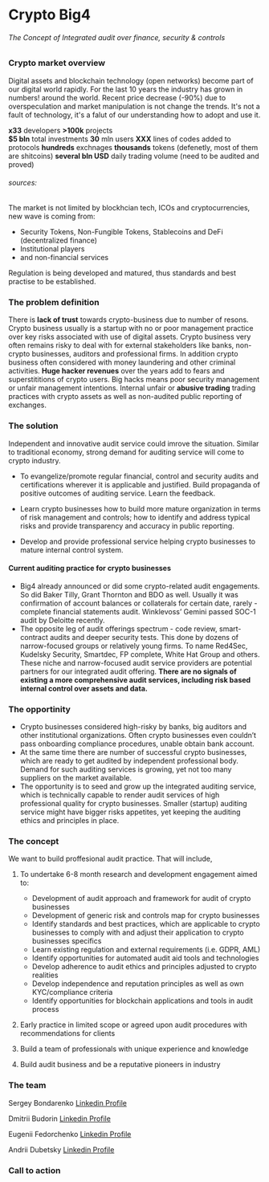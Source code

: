 # Crypto Big4
###### The Concept of Integrated audit over finance, security & controls

### Crypto market overview
Digital assets and blockchain technology (open networks)
become part of our digital world rapidly. For the last 10 years the industry has grown in numbers! around the world. Recent price decrease (-90%) due to overspeculation and market manipulation is not change the trends. It's not a fault of technology, it's a falut of our understanding how to adopt and use it.

**x33** developers
**>100k** projects  
**$5 bln** total investments
**30** mln users
**XXX** lines of codes added to protocols
**hundreds** exchnages
**thousands** tokens (defenetly, most of them are shitcoins)
**several bln USD** daily trading volume (need to be audited and proved)
###### sources:

The market is not limited by blockhcian tech, ICOs and cryptocurrencies, new wave is coming from:
* Security Tokens, Non-Fungible Tokens, Stablecoins and DeFi (decentralized finance)
* Institutional players
* and non-financial services

Regulation is being developed and matured, thus standards and best practise to be established. 


### The problem definition
There is **lack of trust** towards crypto-business due to number of resons. Crypto business usually is a startup with no or poor management practice over key risks associated with use of digital assets. Crypto business very often remains risky to deal with for external stakeholders like banks, non-crypto  businesses, auditors and professional firms. In addition crypto business often considered with money laundering and other criminal activities.
**Huge hacker revenues** over the years add to fears and superstititions of crypto users. Big hacks means poor security management or unfair management intentions.
Internal unfair or **abusive trading** trading practices with crypto assets as well as non-audited public reporting of exchanges.

### The solution

Independent and innovative audit service could imrove the situation. Similar to traditional economy, strong demand for auditing service will come to crypto industry. 

* To evangelize/promote regular financial, control and security audits and certifications wherever it is applicable and justified. Build propaganda of positive outcomes of auditing service. Learn the feedback.

* Learn crypto businesses how to build more mature organization in terms of risk management and controls; how to identify and address typical risks and provide transparency and accuracy in public reporting.

* Develop and provide professional service helping crypto businesses to mature internal control system.


#### Current auditing practice for crypto businesses

* Big4 already announced or did some crypto-related audit engagements. So did Baker Tilly, Grant Thornton and BDO as well. Usually it was confirmation of account balances or collaterals for certain date, rarely - complete financial statements audit. Winklevoss’ Gemini passed SOC-1 audit by Deloitte recently.
* The opposite leg of audit offerings spectrum - code review, smart-contract audits and deeper security tests. This done by dozens of narrow-focused groups or relatively young firms. To name Red4Sec, Kudelsky Security, Smartdec, FP complete, White Hat Group and others. These niche and narrow-focused audit service providers are potential partners for our integrated audit offering.
**There are no signals of existing a more comprehensive audit services, including risk based internal control over assets and data.**


### The opportinity

* Crypto businesses considered high-risky by banks, big auditors and other institutional organizations. Often crypto businesses even couldn’t pass onboarding compliance procedures, unable obtain bank account. 
* At the same time there are number of successful crypto businesses, which are ready to get audited by independent professional body. Demand for such auditing services is growing, yet not too many suppliers on the market available.
* The opportunity is to seed and grow up the integrated auditing service, which is technically capable to render audit services of high professional quality for crypto businesses. Smaller (startup) auditing service might have bigger risks appetites, yet keeping the auditing ethics and principles in place.

### The concept
We want to build proffesional audit practice. That will include,

1. To undertake 6-8 month research and development engagement aimed to:
    * Development of audit approach and framework for audit of crypto businesses
    * Development of generic risk and controls map for crypto businesses
    * Identify standards and best practices, which are applicable to crypto businesses to comply with and adjust their application to crypto businesses specifics
    * Learn existing regulation and external requirements (i.e. GDPR, AML)
    * Identify opportunities for automated audit aid tools and technologies
    * Develop adherence to audit ethics and principles adjusted to crypto realities
    * Develop independence and reputation principles as well as own KYC/compliance criteria
    * Identify opportunities for blockchain applications and tools in audit process  

2. Early practice in limited scope or agreed upon audit procedures with recommendations for clients
3. Build a team of professionals with unique experience and knowledge
4. Build audit business and be a reputative pioneers in industry

### The team

Sergey Bondarenko [Linkedin Profile](https://www.linkedin.com/in/sbondarenko/)

Dmitrii Budorin [Linkedin Profile](https://)

Eugenii Fedorchenko [Linkedin Profile](https://)

Andrii Dubetsky [Linkedin Profile](https://www.linkedin.com/in/andriidubetsky/)

### Call to action


